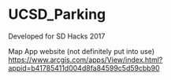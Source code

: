 # UCSD_Parking

Developed for SD Hacks 2017


Map App website (not definitely put into use)
https://www.arcgis.com/apps/View/index.html?appid=b41785411d004d8fa84599c5d59cbb90
